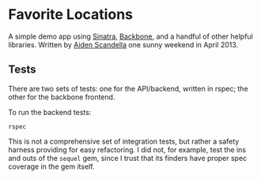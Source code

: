 # Favorite Locations

A simple demo app using [Sinatra](http://www.sinatrarb.com/),
[Backbone](http://backbonejs.org/), and a handful of other helpful libraries.
Written by [Aiden Scandella](https://github.com/sectioneight) one sunny weekend
in April 2013.

## Tests

There are two sets of tests: one for the API/backend, written in rspec; the
other for the backbone frontend.

To run the backend tests:

    rspec

This is not a comprehensive set of integration tests, but rather a safety
harness providing for easy refactoring. I did not, for example, test the ins and
outs of the `sequel` gem, since I trust that its finders have proper spec
coverage in the gem itself.


